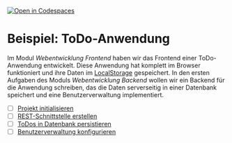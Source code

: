 [![Open in Codespaces](https://classroom.github.com/assets/launch-codespace-f4981d0f882b2a3f0472912d15f9806d57e124e0fc890972558857b51b24a6f9.svg)](https://classroom.github.com/open-in-codespaces?assignment_repo_id=10452124)
# Beispiel: ToDo-Anwendung

Im Modul *Webentwicklung Frontend* haben wir das Frontend einer ToDo-Anwendung entwickelt. Diese Anwendung hat komplett im Browser funktioniert und ihre
Daten im [LocalStorage](https://developer.mozilla.org/en-US/docs/Web/API/Window/localStorage) gespeichert.
In den ersten Aufgaben des Moduls *Webentwicklung Backend* wollen wir ein Backend für die Anwendung schreiben, das die Daten serverseitig in einer
Datenbank speichert und eine Benutzerverwaltung implementiert.

- [ ] [Projekt initialisieren](backend/exercise0.md)
- [ ] [REST-Schnittstelle erstellen](backend/exercise1.md)
- [ ] [ToDos in Datenbank persistieren](backend/exercise2.md)
- [ ] [Benutzerverwaltung konfigurieren](backend/exercise3.md)
